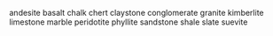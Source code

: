 andesite
basalt
chalk
chert
claystone
conglomerate
granite
kimberlite
limestone
marble
peridotite
phyllite
sandstone
shale
slate
suevite
